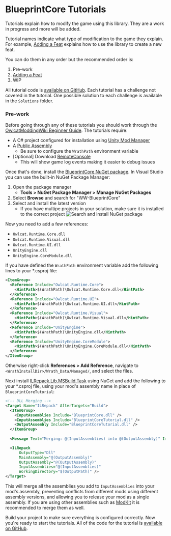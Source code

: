 ﻿# BlueprintCore Tutorials

Tutorials explain how to modify the game using this library. They are a work in progress and more will be added.

Tutorial names indicate what type of modification to the game they explain. For example, [Adding a Feat](feat.md) explains how to use the library to create a new feat.

You can do them in any order but the recommended order is:

1. Pre-work
2. [Adding a Feat](feat.md)
3. WIP

All tutorial code is [available on GitHub](https://github.com/WittleWolfie/WW-Blueprint-Core/tree/main/Tutorials). Each tutorial has a challenge not covered in the tutorial. One possible solution to each challenge is available in the `Solutions` folder.

### Pre-work

Before going through any of these tutorials you should work through the [OwlcatModdingWiki Beginner Guide](https://github.com/WittleWolfie/OwlcatModdingWiki/wiki/Beginner-Guide). The tutorials require:

* A C# project configured for installation using [Unity Mod Manager](https://www.nexusmods.com/site/mods/21)
* A [Public Assembly](https://github.com/WittleWolfie/OwlcatModdingWiki/wiki/Publicize-Assemblies)
    * Be sure to configure the `WrathPath` environment variable
* [Optional] Download [RemoteConsole](https://github.com/OwlcatOpenSource/RemoteConsole/releases)
    * This will show game log events making it easier to debug issues

Once that's done, install the [BlueprintCore NuGet package](https://www.nuget.org/packages/WW-Blueprint-Core). In Visual Studio you can use the built-in NuGet Package Manager:

1. Open the package manager
    * **Tools > NuGet Package Manager > Manage NuGet Packages**
2. Select **Browse** and search for "WW-BlueprintCore"
3. Select and install the latest version
    * If you have multipe projects in your solution, make sure it is installed to the correct project
![Search and install NuGet package](~/images/install_with_nuget.png)

Now you need to add a few references:

* `Owlcat.Runtime.Core.dll`
* `Owlcat.Runtime.Visual.dll`
* `Owlcat.Runtime.UI.dll`
* `UnityEngine.dll`
* `UnityEngine.CoreModule.dll`

If you have defined the `WrathPath` environment variable add the following lines to your *.csproj file:

```xml
<ItemGroup>
  <Reference Include="Owlcat.Runtime.Core">
    <HintPath>$(WrathPath)\Owlcat.Runtime.Core.dll</HintPath>
  </Reference>
  <Reference Include="Owlcat.Runtime.UI">
    <HintPath>$(WrathPath)\Owlcat.Runtime.UI.dll</HintPath>
  </Reference>
  <Reference Include="Owlcat.Runtime.Visual">
    <HintPath>$(WrathPath)\Owlcat.Runtime.Visual.dll</HintPath>
  </Reference>
  <Reference Include="UnityEngine">
    <HintPath>$(WrathPath)\UnityEngine.dll</HintPath>
  </Reference>
  <Reference Include="UnityEngine.CoreModule">
    <HintPath>$(WrathPath)\UnityEngine.CoreModule.dll</HintPath>
  </Reference>
</ItemGroup>
```

Otherwise right-click **References > Add Reference**, navigate to `<WrathInstallDir>/Wrath_Data/Managed/`, and select the files.

Next install [ILRepack.Lib.MSBuild.Task](https://www.nuget.org/packages/ILRepack.Lib.MSBuild.Task/) using NuGet and add the following to your *.csproj file, using your mod's assembly name in place of `BlueprintCoreTutorial`:

```xml
<!-- DLL Merging -->
<Target Name="ILRepack" AfterTargets="Build">
  <ItemGroup>
    <InputAssemblies Include="BlueprintCore.dll" />
    <InputAssemblies Include="BlueprintCoreTutorial.dll" />
    <OutputAssembly Include="BlueprintCoreTutorial.dll" />
  </ItemGroup>
    
  <Message Text="Merging: @(InputAssemblies) into @(OutputAssembly)" Importance="High" />

  <ILRepack
      OutputType="Dll"
      MainAssembly="@(OutputAssembly)"
      OutputAssembly="@(OutputAssembly)"
      InputAssemblies="@(InputAssemblies)"
      WorkingDirectory="$(OutputPath)" />
</Target>
```

This will merge all the assemblies you add to `InputAssemblies` into your mod's assembly, preventing conflicts from different mods using different assembly versions, and allowing you to release your mod as a single assembly. If you are using other assemblies such as [ModKit](https://github.com/cabarius/ToyBox/tree/master/ModKit) it is recommended to merge them as well.

Build your project to make sure everything is configured correctly. Now you're ready to start the tutorials. All of the code for the tutorial is [available on GitHub](https://github.com/WittleWolfie/WW-Blueprint-Core/tree/main/Tutorials).